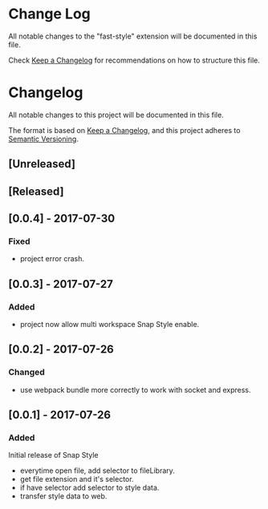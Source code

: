 # Change Log

All notable changes to the "fast-style" extension will be documented in this file.

Check [Keep a Changelog](http://keepachangelog.com/) for recommendations on how to structure this file.

# Changelog
All notable changes to this project will be documented in this file.

The format is based on [Keep a Changelog](https://keepachangelog.com/en/1.0.0/),
and this project adheres to [Semantic Versioning](https://semver.org/spec/v2.0.0.html).

## [Unreleased]

## [Released]

## [0.0.4] - 2017-07-30
### Fixed
- project error crash.

## [0.0.3] - 2017-07-27
### Added
- project now allow multi workspace Snap Style enable.

## [0.0.2] - 2017-07-26
### Changed
- use webpack bundle more correctly to work with socket and express.

## [0.0.1] - 2017-07-26
### Added
Initial release of Snap Style
-  everytime open file, add selector to fileLibrary. 
-  get file extension and it's selector.
-  if have selector add selector to style data.
-  transfer style data to web.
